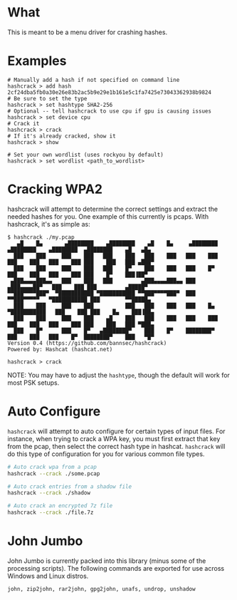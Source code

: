 # What
This is meant to be a menu driver for crashing hashes.

# Examples
```
# Manually add a hash if not specified on command line
hashcrack > add hash 2cf24dba5fb0a30e26e83b2ac5b9e29e1b161e5c1fa7425e73043362938b9824
# Be sure to set the type
hashcrack > set hashtype SHA2-256
# Optional -- tell hashcrack to use cpu if gpu is causing issues
hashcrack > set device cpu
# Crack it
hashcrack > crack
# If it's already cracked, show it
hashcrack > show

# Set your own wordlist (uses rockyou by default)
hashcrack > set wordlist <path_to_wordlist>
```

# Cracking WPA2
hashcrack will attempt to determine the correct settings and extract the
needed hashes for you. One example of this currently is pcaps. With hashcrack,
it's as simple as:

```
$ hashcrack ./my.pcap
   ▄█    █▄       ▄████████    ▄████████    ▄█    █▄     ▄████████    ▄████████    ▄████████  ▄████████    ▄█   ▄█▄
  ███    ███     ███    ███   ███    ███   ███    ███   ███    ███   ███    ███   ███    ███ ███    ███   ███ ▄███▀
  ███    ███     ███    ███   ███    █▀    ███    ███   ███    █▀    ███    ███   ███    ███ ███    █▀    ███▐██▀
 ▄███▄▄▄▄███▄▄   ███    ███   ███         ▄███▄▄▄▄███▄▄ ███         ▄███▄▄▄▄██▀   ███    ███ ███         ▄█████▀
▀▀███▀▀▀▀███▀  ▀███████████ ▀███████████ ▀▀███▀▀▀▀███▀  ███        ▀▀███▀▀▀▀▀   ▀███████████ ███        ▀▀█████▄
  ███    ███     ███    ███          ███   ███    ███   ███    █▄  ▀███████████   ███    ███ ███    █▄    ███▐██▄
  ███    ███     ███    ███    ▄█    ███   ███    ███   ███    ███   ███    ███   ███    ███ ███    ███   ███ ▀███▄
  ███    █▀      ███    █▀   ▄████████▀    ███    █▀    ████████▀    ███    ███   ███    █▀  ████████▀    ███   ▀█▀
Version 0.4 (https://github.com/bannsec/hashcrack)
Powered by: Hashcat (hashcat.net)

hashcrack > crack
```

NOTE: You may have to adjust the `hashtype`, though the default will work for
most PSK setups.

# Auto Configure

``hashcrack`` will attempt to auto configure for certain types of input files.
For instance, when trying to crack a WPA key, you must first extract that key
from the pcap, then select the correct hash type in hashcat. ``hashcrack`` will
do this type of configuration for you for various common file types.

```sh
# Auto crack wpa from a pcap
hashcrack --crack ./some.pcap

# Auto crack entries from a shadow file
hashcrack --crack ./shadow

# Auto crack an encrypted 7z file
hashcrack --crack ./file.7z
```

# John Jumbo

John Jumbo is currently packed into this library (minus some of the processing
scripts). The following commands are exported for use across Windows and
Linux distros.

```
john, zip2john, rar2john, gpg2john, unafs, undrop, unshadow
```
